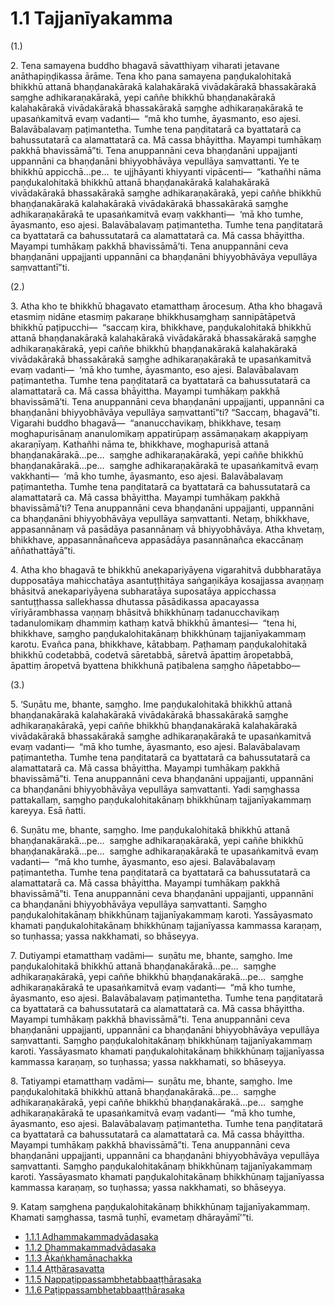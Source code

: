 # 1.1 Tajjanīyakamma

(1.)

2\. Tena samayena buddho bhagavā sāvatthiyaṃ viharati jetavane anāthapiṇḍikassa ārāme. Tena kho pana samayena paṇḍukalohitakā bhikkhū attanā bhaṇḍanakārakā kalahakārakā vivādakārakā bhassakārakā saṃghe adhikaraṇakārakā, yepi caññe bhikkhū bhaṇḍanakārakā kalahakārakā vivādakārakā bhassakārakā saṃghe adhikaraṇakārakā te upasaṅkamitvā evaṃ vadanti—  “mā kho tumhe, āyasmanto, eso ajesi. Balavābalavaṃ paṭimantetha. Tumhe tena paṇḍitatarā ca byattatarā ca bahussutatarā ca alamattatarā ca. Mā cassa bhāyittha. Mayampi tumhākaṃ pakkhā bhavissāmā”ti. Tena anuppannāni ceva bhaṇḍanāni uppajjanti uppannāni ca bhaṇḍanāni bhiyyobhāvāya vepullāya saṃvattanti. Ye te bhikkhū appicchā…pe…  te ujjhāyanti khiyyanti vipācenti—  “kathañhi nāma paṇḍukalohitakā bhikkhū attanā bhaṇḍanakārakā kalahakārakā vivādakārakā bhassakārakā saṃghe adhikaraṇakārakā, yepi caññe bhikkhū bhaṇḍanakārakā kalahakārakā vivādakārakā bhassakārakā saṃghe adhikaraṇakārakā te upasaṅkamitvā evaṃ vakkhanti—  ‘mā kho tumhe, āyasmanto, eso ajesi. Balavābalavaṃ paṭimantetha. Tumhe tena paṇḍitatarā ca byattatarā ca bahussutatarā ca alamattatarā ca. Mā cassa bhāyittha. Mayampi tumhākaṃ pakkhā bhavissāmā’ti. Tena anuppannāni ceva bhaṇḍanāni uppajjanti uppannāni ca bhaṇḍanāni bhiyyobhāvāya vepullāya saṃvattantī”ti.

(2.)

3\. Atha kho te bhikkhū bhagavato etamatthaṃ ārocesuṃ. Atha kho bhagavā etasmiṃ nidāne etasmiṃ pakaraṇe bhikkhusaṃghaṃ sannipātāpetvā bhikkhū paṭipucchi—  “saccaṃ kira, bhikkhave, paṇḍukalohitakā bhikkhū attanā bhaṇḍanakārakā kalahakārakā vivādakārakā bhassakārakā saṃghe adhikaraṇakārakā, yepi caññe bhikkhū bhaṇḍanakārakā kalahakārakā vivādakārakā bhassakārakā saṃghe adhikaraṇakārakā te upasaṅkamitvā evaṃ vadanti—  ‘mā kho tumhe, āyasmanto, eso ajesi. Balavābalavaṃ paṭimantetha. Tumhe tena paṇḍitatarā ca byattatarā ca bahussutatarā ca alamattatarā ca. Mā cassa bhāyittha. Mayampi tumhākaṃ pakkhā bhavissāmā’ti. Tena anuppannāni ceva bhaṇḍanāni uppajjanti, uppannāni ca bhaṇḍanāni bhiyyobhāvāya vepullāya saṃvattantī”ti? “Saccaṃ, bhagavā”ti. Vigarahi buddho bhagavā—  “ananucchavikaṃ, bhikkhave, tesaṃ moghapurisānaṃ ananulomikaṃ appatirūpaṃ assāmaṇakaṃ akappiyaṃ akaraṇīyaṃ. Kathañhi nāma te, bhikkhave, moghapurisā attanā bhaṇḍanakārakā…pe…  saṃghe adhikaraṇakārakā, yepi caññe bhikkhū bhaṇḍanakārakā…pe…  saṃghe adhikaraṇakārakā te upasaṅkamitvā evaṃ vakkhanti—  ‘mā kho tumhe, āyasmanto, eso ajesi. Balavābalavaṃ paṭimantetha. Tumhe tena paṇḍitatarā ca byattatarā ca bahussutatarā ca alamattatarā ca. Mā cassa bhāyittha. Mayampi tumhākaṃ pakkhā bhavissāmā’ti? Tena anuppannāni ceva bhaṇḍanāni uppajjanti, uppannāni ca bhaṇḍanāni bhiyyobhāvāya vepullāya saṃvattanti. Netaṃ, bhikkhave, appasannānaṃ vā pasādāya pasannānaṃ vā bhiyyobhāvāya. Atha khvetaṃ, bhikkhave, appasannānañceva appasādāya pasannānañca ekaccānaṃ aññathattāyā”ti.

4\. Atha kho bhagavā te bhikkhū anekapariyāyena vigarahitvā dubbharatāya dupposatāya mahicchatāya asantuṭṭhitāya saṅgaṇikāya kosajjassa avaṇṇaṃ bhāsitvā anekapariyāyena subharatāya suposatāya appicchassa santuṭṭhassa sallekhassa dhutassa pāsādikassa apacayassa vīriyārambhassa vaṇṇaṃ bhāsitvā bhikkhūnaṃ tadanucchavikaṃ tadanulomikaṃ dhammiṃ kathaṃ katvā bhikkhū āmantesi—  “tena hi, bhikkhave, saṃgho paṇḍukalohitakānaṃ bhikkhūnaṃ tajjanīyakammaṃ karotu. Evañca pana, bhikkhave, kātabbaṃ. Paṭhamaṃ paṇḍukalohitakā bhikkhū codetabbā, codetvā sāretabbā, sāretvā āpattiṃ āropetabbā, āpattiṃ āropetvā byattena bhikkhunā paṭibalena saṃgho ñāpetabbo—

(3.)

5\. ‘Suṇātu me, bhante, saṃgho. Ime paṇḍukalohitakā bhikkhū attanā bhaṇḍanakārakā kalahakārakā vivādakārakā bhassakārakā saṃghe adhikaraṇakārakā, yepi caññe bhikkhū bhaṇḍanakārakā kalahakārakā vivādakārakā bhassakārakā saṃghe adhikaraṇakārakā te upasaṅkamitvā evaṃ vadanti—  “mā kho tumhe, āyasmanto, eso ajesi. Balavābalavaṃ paṭimantetha. Tumhe tena paṇḍitatarā ca byattatarā ca bahussutatarā ca alamattatarā ca. Mā cassa bhāyittha. Mayampi tumhākaṃ pakkhā bhavissāmā”ti. Tena anuppannāni ceva bhaṇḍanāni uppajjanti, uppannāni ca bhaṇḍanāni bhiyyobhāvāya vepullāya saṃvattanti. Yadi saṃghassa pattakallaṃ, saṃgho paṇḍukalohitakānaṃ bhikkhūnaṃ tajjanīyakammaṃ kareyya. Esā ñatti.

6\. Suṇātu me, bhante, saṃgho. Ime paṇḍukalohitakā bhikkhū attanā bhaṇḍanakārakā…pe…  saṃghe adhikaraṇakārakā, yepi caññe bhikkhū bhaṇḍanakārakā…pe…  saṃghe adhikaraṇakārakā te upasaṅkamitvā evaṃ vadanti—  “mā kho tumhe, āyasmanto, eso ajesi. Balavābalavaṃ paṭimantetha. Tumhe tena paṇḍitatarā ca byattatarā ca bahussutatarā ca alamattatarā ca. Mā cassa bhāyittha. Mayampi tumhākaṃ pakkhā bhavissāmā”ti. Tena anuppannāni ceva bhaṇḍanāni uppajjanti, uppannāni ca bhaṇḍanāni bhiyyobhāvāya vepullāya saṃvattanti. Saṃgho paṇḍukalohitakānaṃ bhikkhūnaṃ tajjanīyakammaṃ karoti. Yassāyasmato khamati paṇḍukalohitakānaṃ bhikkhūnaṃ tajjanīyassa kammassa karaṇaṃ, so tuṇhassa; yassa nakkhamati, so bhāseyya.

7\. Dutiyampi etamatthaṃ vadāmi—  suṇātu me, bhante, saṃgho. Ime paṇḍukalohitakā bhikkhū attanā bhaṇḍanakārakā…pe…  saṃghe adhikaraṇakārakā, yepi caññe bhikkhū bhaṇḍanakārakā…pe…  saṃghe adhikaraṇakārakā te upasaṅkamitvā evaṃ vadanti—  “mā kho tumhe, āyasmanto, eso ajesi. Balavābalavaṃ paṭimantetha. Tumhe tena paṇḍitatarā ca byattatarā ca bahussutatarā ca alamattatarā ca. Mā cassa bhāyittha. Mayampi tumhākaṃ pakkhā bhavissāmā”ti. Tena anuppannāni ceva bhaṇḍanāni uppajjanti, uppannāni ca bhaṇḍanāni bhiyyobhāvāya vepullāya saṃvattanti. Saṃgho paṇḍukalohitakānaṃ bhikkhūnaṃ tajjanīyakammaṃ karoti. Yassāyasmato khamati paṇḍukalohitakānaṃ bhikkhūnaṃ tajjanīyassa kammassa karaṇaṃ, so tuṇhassa; yassa nakkhamati, so bhāseyya.

8\. Tatiyampi etamatthaṃ vadāmi—  suṇātu me, bhante, saṃgho. Ime paṇḍukalohitakā bhikkhū attanā bhaṇḍanakārakā…pe…  saṃghe adhikaraṇakārakā, yepi caññe bhikkhū bhaṇḍanakārakā…pe…  saṃghe adhikaraṇakārakā te upasaṅkamitvā evaṃ vadanti—  “mā kho tumhe, āyasmanto, eso ajesi. Balavābalavaṃ paṭimantetha. Tumhe tena paṇḍitatarā ca byattatarā ca bahussutatarā ca alamattatarā ca. Mā cassa bhāyittha. Mayampi tumhākaṃ pakkhā bhavissāmā”ti. Tena anuppannāni ceva bhaṇḍanāni uppajjanti, uppannāni ca bhaṇḍanāni bhiyyobhāvāya vepullāya saṃvattanti. Saṃgho paṇḍukalohitakānaṃ bhikkhūnaṃ tajjanīyakammaṃ karoti. Yassāyasmato khamati paṇḍukalohitakānaṃ bhikkhūnaṃ tajjanīyassa kammassa karaṇaṃ, so tuṇhassa; yassa nakkhamati, so bhāseyya.

9\. Kataṃ saṃghena paṇḍukalohitakānaṃ bhikkhūnaṃ tajjanīyakammaṃ. Khamati saṃghassa, tasmā tuṇhī, evametaṃ dhārayāmī’”ti.

* [1.1.1 Adhammakammadvādasaka](1.1/1.1.1.md)
* [1.1.2 Dhammakammadvādasaka](1.1/1.1.2.md)
* [1.1.3 Ākaṅkhamānachakka](1.1/1.1.3.md)
* [1.1.4 Aṭṭhārasavatta](1.1/1.1.4.md)
* [1.1.5 Nappaṭippassambhetabbaaṭṭhārasaka](1.1/1.1.5.md)
* [1.1.6 Paṭippassambhetabbaaṭṭhārasaka](1.1/1.1.6.md)
